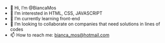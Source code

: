 - 👋 Hi, I’m @BiancaMos
- 👀 I’m interested in HTML, CSS, JAVASCRIPT
- 🌱 I’m currently learning front-end
- 🔭 I’m looking to collaborate on companies that need solutions in lines of codes
- 📫 How to reach me: bianca_mos@hotmail.com

<!---
BiancaMos/BiancaMos is a ✨ special ✨ repository because its `README.md` (this file) appears on your GitHub profile.
You can click the Preview link to take a look at your changes.
--->
